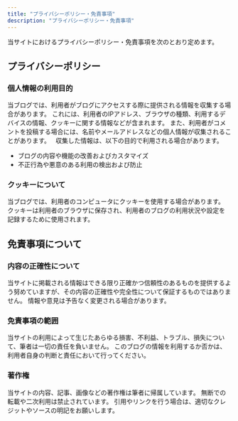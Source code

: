 ```yaml
---
title: "プライバシーポリシー・免責事項"
description: "プライバシーポリシー・免責事項"
---
```


当サイトにおけるプライバシーポリシー・免責事項を次のとおり定めます。

## プライバシーポリシー

### 個人情報の利用目的
当ブログでは、利用者がブログにアクセスする際に提供される情報を収集する場合があります。
これには、利用者のIPアドレス、ブラウザの種類、利用するデバイスの情報、クッキーに関する情報などが含まれます。
また、利用者がコメントを投稿する場合には、名前やメールアドレスなどの個人情報が収集されることがあります。
&nbsp;
収集した情報は、以下の目的で利用される場合があります。
&nbsp;
&nbsp;

- ブログの内容や機能の改善およびカスタマイズ
- 不正行為や悪意のある利用の検出および防止

<!-- ### 広告について

当サイトはAmazonアフィリエイトに参加しています。
これは、当ブログがAmazon.co.jpの商品リンクを提供しリンク経由で商品を購入された場合に、商品価格の一部を紹介料として受け取るプログラムです。
&nbsp;
リンク先の商品に関するお問い合わせは、販売元にお問い合わせいただくようお願いいたします。 -->

### クッキーについて

当ブログでは、利用者のコンピュータにクッキーを使用する場合があります。
クッキーは利用者のブラウザに保存され、利用者のブログの利用状況や設定を記録するために使用されます。

## 免責事項について

### 内容の正確性について

当サイトに掲載される情報はできる限り正確かつ信頼性のあるものを提供するよう努めていますが、その内容の正確性や完全性について保証するものではありません。
情報や意見は予告なく変更される場合があります。

### 免責事項の範囲

当サイトの利用によって生じたあらゆる損害、不利益、トラブル、損失について、筆者は一切の責任を負いません。
このブログの情報を利用するか否かは、利用者自身の判断と責任において行ってください。

### 著作権

当サイトの内容、記事、画像などの著作権は筆者に帰属しています。
無断での転載や二次利用は禁止されています。
引用やリンクを行う場合は、適切なクレジットやソースの明記をお願いします。
